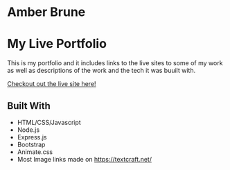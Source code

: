 # Amber Brune
# My Live Portfolio
  This is my portfolio and it includes links to the live sites to some of my work as well as descriptions of the work and the tech it was buuilt with.
  
[Checkout out the live site here!](https://arcane-wave-13234.herokuapp.com/)

## Built With
  * HTML/CSS/Javascript 
  * Node.js
  * Express.js
  * Bootstrap
  * Animate.css
  * Most Image links made on https://textcraft.net/
 
